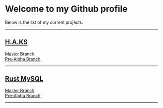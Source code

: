 # Welcome to my Github profile

Below is the list of my current projects:
* * *
## [H.A.KS](/HAKS/)
   [Master Branch](https://github.com/silent001/HAKS/tree/master)  
   [Pre-Alpha Branch](https://github.com/silent001/HAKS/tree/pre-alpha)  
* * *
## [Rust MySQL](/rust-mysql/)
   [Master Branch](https://github.com/silent001/rust-mysql/tree/master)  
   [Pre-Alpha Branch](https://github.com/silent001/rust-mysql/tree/staging)  
* * *
